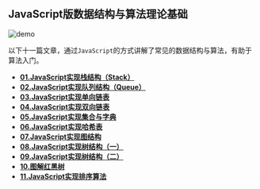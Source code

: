 ## JavaScript版数据结构与算法理论基础
![demo](http://ahuntsun.gitee.io/blogimagebed/img/vuepress/algorithm/1.png)

以下十一篇文章，通过`JavaScript`的方式讲解了常见的数据结构与算法，有助于算法入门。
<ul>
<li><a href="/navitem/algorithm/theory/notes/1"><b>01.JavaScript实现栈结构（Stack）</b></a></li>
<li><a href="/navitem/algorithm/theory/notes/2"><b>02.JavaScript实现队列结构（Queue）</b></a></li>
<li><a href="/navitem/algorithm/theory/notes/3"><b>03.JavaScript实现单向链表</b></a></li>
<li><a href="/navitem/algorithm/theory/notes/4"><b>04.JavaScript实现双向链表</b></a></li>
<li><a href="/navitem/algorithm/theory/notes/5"><b>05.JavaScript实现集合与字典</b></a></li>
<li><a href="/navitem/algorithm/theory/notes/6"><b>06.JavaScript实现哈希表</b></a></li>
<li><a href="/navitem/algorithm/theory/notes/7"><b>07.JavaScript实现图结构</b></a></li>
<li><a href="/navitem/algorithm/theory/notes/8"><b>08.JavaScript实现树结构（一）</b></a></li>
<li><a href="/navitem/algorithm/theory/notes/9"><b>09.JavaScript实现树结构（二）</b></a></li>
<li><a href="/navitem/algorithm/theory/notes/10"><b>10.图解红黑树</b></a></li>
<li><a href="/navitem/algorithm/theory/notes/11"><b>11.JavaScript实现排序算法</b></a></li>
</ul>